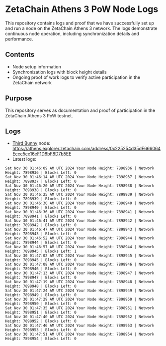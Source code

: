 # ZetaChain Athens 3 PoW Node Logs
This repository contains logs and proof that we have successfully set up and run a node on the ZetaChain Athens 3 network. The logs demonstrate continuous node operation, including synchronization details and performance.

## Contents
- Node setup information
- Synchronization logs with block height details
- Ongoing proof of work logs to verify active participation in the ZetaChain network

## Purpose
This repository serves as documentation and proof of participation in the ZetaChain Athens 3 PoW testnet.

## Logs

- [Third Bunny](https://thirdbunny.xyz/) node: https://athens.explorer.zetachain.com/address/0x225254d35dE666064Eccc5ce16eF1D8bF8D7b5EE
- Latest logs:
```
Sat Nov 30 01:46:09 AM UTC 2024 Your Node Height: 7898936 | Network Height: 7898936 | Blocks Left: 0
Sat Nov 30 01:46:14 AM UTC 2024 Your Node Height: 7898937 | Network Height: 7898937 | Blocks Left: 0
Sat Nov 30 01:46:20 AM UTC 2024 Your Node Height: 7898938 | Network Height: 7898938 | Blocks Left: 0
Sat Nov 30 01:46:25 AM UTC 2024 Your Node Height: 7898939 | Network Height: 7898939 | Blocks Left: 0
Sat Nov 30 01:46:30 AM UTC 2024 Your Node Height: 7898940 | Network Height: 7898940 | Blocks Left: 0
Sat Nov 30 01:46:36 AM UTC 2024 Your Node Height: 7898941 | Network Height: 7898941 | Blocks Left: 0
Sat Nov 30 01:46:41 AM UTC 2024 Your Node Height: 7898942 | Network Height: 7898942 | Blocks Left: 0
Sat Nov 30 01:46:47 AM UTC 2024 Your Node Height: 7898943 | Network Height: 7898943 | Blocks Left: 0
Sat Nov 30 01:46:52 AM UTC 2024 Your Node Height: 7898944 | Network Height: 7898944 | Blocks Left: 0
Sat Nov 30 01:46:57 AM UTC 2024 Your Node Height: 7898944 | Network Height: 7898945 | Blocks Left: 1
Sat Nov 30 01:47:02 AM UTC 2024 Your Node Height: 7898945 | Network Height: 7898945 | Blocks Left: 0
Sat Nov 30 01:47:08 AM UTC 2024 Your Node Height: 7898946 | Network Height: 7898946 | Blocks Left: 0
Sat Nov 30 01:47:13 AM UTC 2024 Your Node Height: 7898947 | Network Height: 7898947 | Blocks Left: 0
Sat Nov 30 01:47:19 AM UTC 2024 Your Node Height: 7898948 | Network Height: 7898948 | Blocks Left: 0
Sat Nov 30 01:47:24 AM UTC 2024 Your Node Height: 7898949 | Network Height: 7898949 | Blocks Left: 0
Sat Nov 30 01:47:29 AM UTC 2024 Your Node Height: 7898950 | Network Height: 7898950 | Blocks Left: 0
Sat Nov 30 01:47:35 AM UTC 2024 Your Node Height: 7898951 | Network Height: 7898951 | Blocks Left: 0
Sat Nov 30 01:47:40 AM UTC 2024 Your Node Height: 7898952 | Network Height: 7898952 | Blocks Left: 0
Sat Nov 30 01:47:46 AM UTC 2024 Your Node Height: 7898953 | Network Height: 7898953 | Blocks Left: 0
Sat Nov 30 01:47:51 AM UTC 2024 Your Node Height: 7898954 | Network Height: 7898954 | Blocks Left: 0
```
